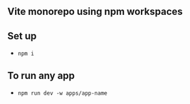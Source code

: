 ## Vite monorepo using npm workspaces
## Set up
 -  `npm i`

##  To run any app
 
 - `npm run dev -w apps/app-name`